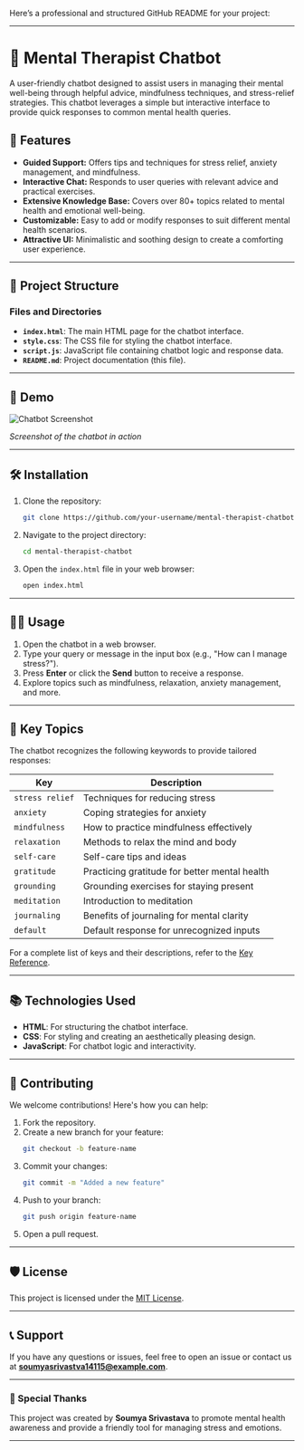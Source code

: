 Here’s a professional and structured GitHub README for your project:

---

# 🧠 Mental Therapist Chatbot

A user-friendly chatbot designed to assist users in managing their mental well-being through helpful advice, mindfulness techniques, and stress-relief strategies. This chatbot leverages a simple but interactive interface to provide quick responses to common mental health queries.

## 🚀 Features
- **Guided Support:** Offers tips and techniques for stress relief, anxiety management, and mindfulness.
- **Interactive Chat:** Responds to user queries with relevant advice and practical exercises.
- **Extensive Knowledge Base:** Covers over 80+ topics related to mental health and emotional well-being.
- **Customizable:** Easy to add or modify responses to suit different mental health scenarios.
- **Attractive UI:** Minimalistic and soothing design to create a comforting user experience.

---

## 📂 Project Structure
### Files and Directories
- **`index.html`**: The main HTML page for the chatbot interface.
- **`style.css`**: The CSS file for styling the chatbot interface.
- **`script.js`**: JavaScript file containing chatbot logic and response data.
- **`README.md`**: Project documentation (this file).

---

## 🎨 Demo
![Chatbot Screenshot](https://via.placeholder.com/800x400?text=Mental+Therapist+Chatbot+Demo)

*Screenshot of the chatbot in action*

---

## 🛠️ Installation
1. Clone the repository:
   ```bash
   git clone https://github.com/your-username/mental-therapist-chatbot.git
   ```
2. Navigate to the project directory:
   ```bash
   cd mental-therapist-chatbot
   ```
3. Open the `index.html` file in your web browser:
   ```bash
   open index.html
   ```

---

## 🧑‍💻 Usage
1. Open the chatbot in a web browser.
2. Type your query or message in the input box (e.g., "How can I manage stress?").
3. Press **Enter** or click the **Send** button to receive a response.
4. Explore topics such as mindfulness, relaxation, anxiety management, and more.

---

## 🔑 Key Topics
The chatbot recognizes the following keywords to provide tailored responses:

| **Key**                  | **Description**                            |
|--------------------------|--------------------------------------------|
| `stress relief`          | Techniques for reducing stress            |
| `anxiety`                | Coping strategies for anxiety             |
| `mindfulness`            | How to practice mindfulness effectively   |
| `relaxation`             | Methods to relax the mind and body        |
| `self-care`              | Self-care tips and ideas                  |
| `gratitude`              | Practicing gratitude for better mental health |
| `grounding`              | Grounding exercises for staying present   |
| `meditation`             | Introduction to meditation                |
| `journaling`             | Benefits of journaling for mental clarity |
| `default`                | Default response for unrecognized inputs  |

For a complete list of keys and their descriptions, refer to the [Key Reference](#).

---

## 📚 Technologies Used
- **HTML**: For structuring the chatbot interface.
- **CSS**: For styling and creating an aesthetically pleasing design.
- **JavaScript**: For chatbot logic and interactivity.

---

## 🌟 Contributing
We welcome contributions! Here's how you can help:
1. Fork the repository.
2. Create a new branch for your feature:
   ```bash
   git checkout -b feature-name
   ```
3. Commit your changes:
   ```bash
   git commit -m "Added a new feature"
   ```
4. Push to your branch:
   ```bash
   git push origin feature-name
   ```
5. Open a pull request.

---

## 🛡️ License
This project is licensed under the [MIT License](LICENSE).

---

## 📞 Support
If you have any questions or issues, feel free to open an issue or contact us at **soumyasrivastva14115@example.com**.

---

### 🌱 Special Thanks
This project was created by **Soumya Srivastava** to promote mental health awareness and provide a friendly tool for managing stress and emotions.

---

